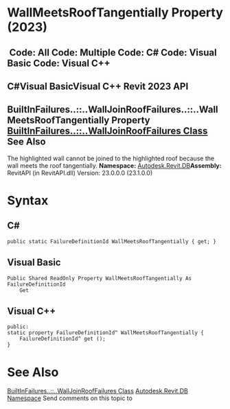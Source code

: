 # WallMeetsRoofTangentially Property (2023)

﻿
 Code: All Code: Multiple Code: C# Code: Visual Basic Code: Visual C++   
---  
C#Visual BasicVisual C++
Revit 2023 API  
---  
BuiltInFailures..::..WallJoinRoofFailures..::..WallMeetsRoofTangentially Property   
[BuiltInFailures..::..WallJoinRoofFailures Class](b752987a-9e5b-5ea8-be98-faf22647b6f7.md "BuiltInFailures.WallJoinRoofFailures Class") See Also  
---  
The highlighted wall cannot be joined to the highlighted roof because the wall meets the roof tangentially. 
**Namespace:** [Autodesk.Revit.DB](87546ba7-461b-c646-cbb1-2cb8f5bff8b2.md "Autodesk.Revit.DB Namespace")**Assembly:** RevitAPI (in RevitAPI.dll) Version: 23.0.0.0 (23.1.0.0)
# Syntax
C#  
---  
```text
public static FailureDefinitionId WallMeetsRoofTangentially { get; }
```
  
Visual Basic  
---  
```text
Public Shared ReadOnly Property WallMeetsRoofTangentially As FailureDefinitionId
	Get
```
  
Visual C++  
---  
```text
public:
static property FailureDefinitionId^ WallMeetsRoofTangentially {
	FailureDefinitionId^ get ();
}
```
  
# See Also
[BuiltInFailures..::..WallJoinRoofFailures Class](b752987a-9e5b-5ea8-be98-faf22647b6f7.md "BuiltInFailures.WallJoinRoofFailures Class")
[Autodesk.Revit.DB Namespace](87546ba7-461b-c646-cbb1-2cb8f5bff8b2.md "Autodesk.Revit.DB Namespace")
Send comments on this topic to 